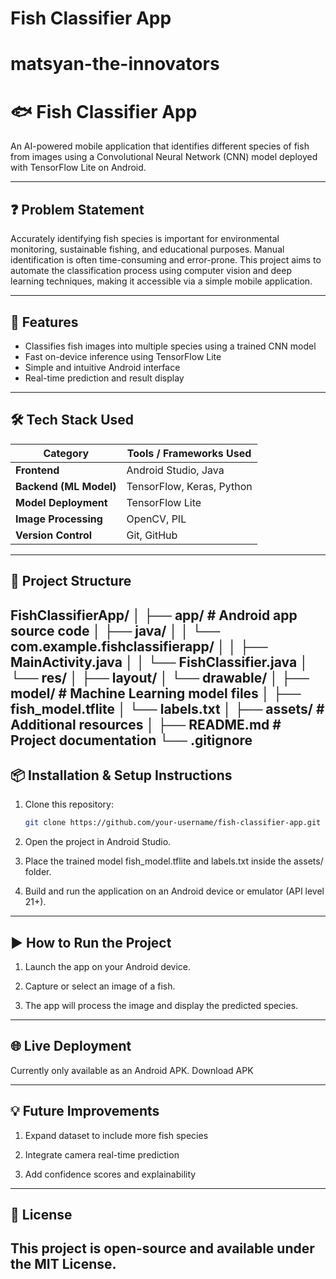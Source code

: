 
# Fish Classifier App

# matsyan-the-innovators
# 🐟 Fish Classifier App

An AI-powered mobile application that identifies different species of fish from images using a Convolutional Neural Network (CNN) model deployed with TensorFlow Lite on Android.

---

## ❓ Problem Statement

Accurately identifying fish species is important for environmental monitoring, sustainable fishing, and educational purposes. Manual identification is often time-consuming and error-prone. This project aims to automate the classification process using computer vision and deep learning techniques, making it accessible via a simple mobile application.

---

## 🚀 Features

- Classifies fish images into multiple species using a trained CNN model
- Fast on-device inference using TensorFlow Lite
- Simple and intuitive Android interface
- Real-time prediction and result display

---

## 🛠️ Tech Stack Used

| Category            | Tools / Frameworks Used                         |
|---------------------|-------------------------------------------------|
| **Frontend**         | Android Studio, Java                           |
| **Backend (ML Model)**| TensorFlow, Keras, Python                      |
| **Model Deployment** | TensorFlow Lite                                |
| **Image Processing** | OpenCV, PIL                                    |
| **Version Control**  | Git, GitHub                                    |

---

## 📁 Project Structure

FishClassifierApp/
│
├── app/ # Android app source code
│ ├── java/
│ │ └── com.example.fishclassifierapp/
│ │ ├── MainActivity.java
│ │ └── FishClassifier.java
│ └── res/
│ ├── layout/
│ └── drawable/
│
├── model/ # Machine Learning model files
│ ├── fish_model.tflite
│ └── labels.txt
│
├── assets/ # Additional resources
│
├── README.md # Project documentation
└── .gitignore
---
## 📦 Installation & Setup Instructions

1. Clone this repository:
   ```bash
   git clone https://github.com/your-username/fish-classifier-app.git
2. Open the project in Android Studio.

3. Place the trained model fish_model.tflite and labels.txt inside the assets/ folder.

4. Build and run the application on an Android device or emulator (API level 21+).
---

## ▶️ How to Run the Project
1. Launch the app on your Android device.

2. Capture or select an image of a fish.

3. The app will process the image and display the predicted species.

---

## 🌐 Live Deployment
Currently only available as an Android APK. Download APK

---

## 💡 Future Improvements
1. Expand dataset to include more fish species

2. Integrate camera real-time prediction

3. Add confidence scores and explainability

---
## 📄 License
This project is open-source and available under the MIT License.
---
